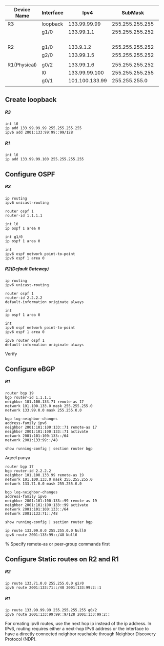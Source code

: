 | Device Name  | Interface | Ipv4           | SubMask         | Ipv6                    | DG  | DG Ipv6 | VLAN |
| ------------ | --------- | -------------- | --------------- | ----------------------- | --- | ------- | ---- |
| R3           | loopback  | 133.99.99.99   | 255.255.255.255 | 2001:133:99:99::99/128  |     |         |      |
|              | g1/0      | 133.99.1.1     | 255.255.255.252 | 2001:133:99:1::0/127    |     |         |      |
|              |           |                |                 |                         |     |         |      |
|              |           |                |                 |                         |     |         |      |
|              |           |                |                 |                         |     |         |      |
|              |           |                |                 |                         |     |         |      |
| R2           | g1/0      | 133.9.1.2      | 255.255.255.252 | 2001:133;99:1::1/127    |     |         |      |
|              | g2/0      | 133.99.1.5     | 255.255.255.252 | 2001:133:99:2::0/127    |     |         |      |
|              |           |                |                 |                         |     |         |      |
| R1(Physical) | g0/2      | 133.99.1.6     | 255.255.255.252 | 2001:133:99:2::1/127    |     |         |      |
|              | l0        | 133.99.99.100  | 255.255.255.255 |                         |     |         |      |
|              | g0/1      | 101.100.133.99 | 255.255.255.0   | 2001:101:100:133::99/64 |     |         |      |
|              |           |                |                 |                         |     |         |      |
## Create loopback
##### R3
```
int l0
ip add 133.99.99.99 255.255.255.255
ipv6 add 2001:133:99:99::99/128
```

##### R1
```
int l0
ip add 133.99.99.100 255.255.255.255
```
## Configure OSPF

##### R3
```
ip routing
ipv6 unicast-routing

router ospf 1
router-id 1.1.1.1

int l0
ip ospf 1 area 0

int g1/0
ip ospf 1 area 0
```

```
int 
ipv6 ospf network point-to-point
ipv6 ospf 1 area 0
```
##### R2(Default Gateway)
```
ip routing
ipv6 unicast-routing

router ospf 1
router-id 2.2.2.2
default-information originate always

int 
ip ospf 1 area 0
```

```
int 
ipv6 ospf network point-to-point
ipv6 ospf 1 area 0

ipv6 router ospf 1
default-information originate always
```

Verify




## Configure eBGP
##### R1
```
router bgp 19
bgp router-id 1.1.1.1
neighbor 101.100.133.71 remote-as 17
network 101.100.133.0 mask 255.255.255.0
network 133.99.0.0 mask 255.255.0.0

bgp log-neighbor-changes
address-family ipv6
neighbor 2001:101:100:133::71 remote-as 17
neighbor 2001:101:100:133::71 activate
network 2001:101:100:133::/64
network 2001:133:99::/48

show running-config | section router bgp
```
Aqeel punya
```
router bgp 17
bgp router-id 2.2.2.2
neighbor 101.100.133.99 remote-as 19
network 101.100.133.0 mask 255.255.255.0
network 133.71.0.0 mask 255.255.0.0

bgp log-neighbor-changes
address-family ipv6
neighbor 2001:101:100:133::99 remote-as 19
neighbor 2001:101:100:133::99 activate
network 2001:101:100:133::/64
network 2001:133:71::/48

show running-config | section router bgp
```

```
ip route 133.99.0.0 255.255.0.0 Null0
ipv6 route 2001:133:99::/48 Null0
```
% Specify remote-as or peer-group commands first
## Configure Static routes on R2 and R1

##### R2
```
ip route 133.71.0.0 255.255.0.0 g2/0
ipv6 route 2001:133:71::/48 2001:133:99:2::1
```

##### R1
```
ip route 133.99.99.99 255.255.255.255 g0/2
ipv6 route 2001:133:99:99::9/128 2001:133:99:2::
```

For creating ipv6 routes, use the next hop ip instead of the ip address.
In IPv6, routing requires either a next-hop IPv6 address or the interface to have a directly connected neighbor reachable through Neighbor Discovery Protocol (NDP).

